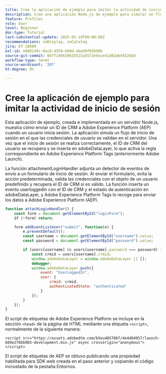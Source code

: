 ```yaml
---
title: Cree la aplicación de ejemplo para imitar la actividad de inicio de sesión
description: Cree una aplicación Node.js de ejemplo para simular un flujo de inicio de sesión
feature: Profiles
role: User
level: Beginner
doc-type: Tutorial
last-substantial-update: 2025-05-19T00:00:00Z
recommendations: noDisplay, noCatalog
jira: KT-18089
exl-id: e080149c-0ac0-4559-b99d-ebad9f03b98b
source-git-commit: 667f146639635515a5572e9ace41d83ab4452bb8
workflow-type: tm+mt
source-wordcount: '207'
ht-degree: 0%

---
```


# Cree la aplicación de ejemplo para imitar la actividad de inicio de sesión

Esta aplicación de ejemplo, creada e implementada en un servidor Node.js, muestra cómo enviar un ID de CRM a Adobe Experience Platform (AEP) cuando un usuario inicia sesión. La aplicación simula un flujo de inicio de sesión en el que las credenciales de usuario se validan en el servidor. Una vez que el inicio de sesión se realiza correctamente, el ID de CRM del usuario se recupera y se inserta en adobeDataLayer, lo que activa la regla correspondiente en Adobe Experience Platform Tags (anteriormente Adobe Launch).

La función attachmentLoginHandler adjunta un detector de eventos de envío a un formulario de inicio de sesión. Al enviar el formulario, evita la acción predeterminada, valida las credenciales con el objeto de un usuario predefinido y recupera el ID de CRM si es válido. La función inserta un evento userloggedin con el ID de CRM y el estado de autenticación en adobeDataLayer, y Adobe Experience Platform Tags lo recoge para enviar los datos a Adobe Experience Platform (AEP).


```javascript
function attachLoginHandler() {
    const form = document.getElementById("loginForm");
    if (!form) return;

    form.addEventListener("submit", function(e) {
        e.preventDefault();
        const username = document.getElementById("username").value;
        const password = document.getElementById("password").value;

        if (users[username] && users[username].password === password) {
            const crmid = users[username].crmid;
            window.adobeDataLayer = window.adobeDataLayer || [];
            debugger;
            window.adobeDataLayer.push({
                event: "UserLoggedIn",
                user: {
                    crmid: crmid,
                    authenticatedState: "authenticated"
                }
            });
        }
    });
}
```

El script de etiquetas de Adobe Experience Platform se incluye en la sección `<head>` de la página de HTML mediante una etiqueta `<script>`, normalmente de la siguiente manera:

`<script src="https://assets.adobedtm.com/b5eu4857867/4e4d84957/launch-b69e276bb9b5-development.min.js" async crossorigin="anonymous"></script>`

El script de etiquetas de AEP se obtuvo publicando una propiedad habilitada para SDK web creada en el paso anterior y copiando el código incrustado de la pestaña Entornos.
